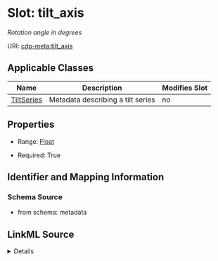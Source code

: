 # Slot: tilt_axis


_Rotation angle in degrees_



URI: [cdp-meta:tilt_axis](metadatatilt_axis)



<!-- no inheritance hierarchy -->




## Applicable Classes

| Name | Description | Modifies Slot |
| --- | --- | --- |
[TiltSeries](TiltSeries.md) | Metadata describing a tilt series |  no  |







## Properties

* Range: [Float](Float.md)

* Required: True





## Identifier and Mapping Information







### Schema Source


* from schema: metadata




## LinkML Source

<details>
```yaml
name: tilt_axis
description: Rotation angle in degrees
from_schema: metadata
exact_mappings:
- cdp-common:tiltseries_tilt_axis
rank: 1000
alias: tilt_axis
owner: TiltSeries
domain_of:
- TiltSeries
range: float
required: true
inlined: true
inlined_as_list: true
unit:
  symbol: °
  descriptive_name: degrees

```
</details>
